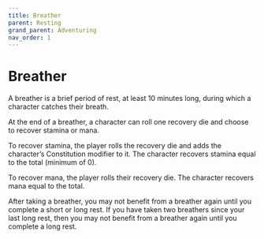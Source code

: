 ```yaml
---
title: Breather
parent: Resting
grand_parent: Adventuring
nav_order: 1
---
```


# Breather
A breather is a brief period of rest, at least 10 minutes long, during which a character catches their breath.

At the end of a breather, a character can roll one recovery die and choose to recover stamina or mana.

To recover stamina, the player rolls the recovery die and adds the character’s Constitution modifier to it. The character recovers stamina equal to the total (minimum of 0).

To recover mana, the player rolls their recovery die. The character recovers mana equal to the total.

After taking a breather, you may not benefit from a breather again until you complete a short or long rest. If you have taken two breathers since your last long rest, then you may not benefit from a breather again until you complete a long rest.